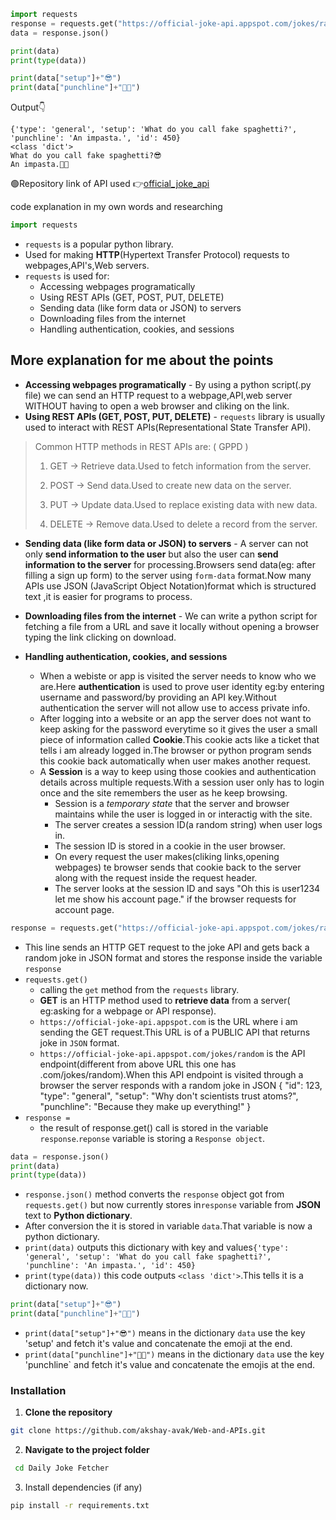 ```python
import requests
response = requests.get("https://official-joke-api.appspot.com/jokes/random")
data = response.json()

print(data)
print(type(data))

print(data["setup"]+"😎")
print(data["punchline"]+"🤣😂")
```  
Output👇
``` 
{'type': 'general', 'setup': 'What do you call fake spaghetti?', 'punchline': 'An impasta.', 'id': 450}
<class 'dict'>
What do you call fake spaghetti?😎
An impasta.🤣😂
```

🟢Repository link of API used 👉[official_joke_api](https://github.com/15Dkatz/official_joke_api?ref=freepublicapis.com) 

code explanation in my own words and researching

```python
import requests
```
- `requests` is a popular python library.
- Used for making **HTTP**(Hypertext Transfer Protocol) requests to webpages,API's,Web servers.
- `requests` is used for:
    - Accessing webpages programatically
    - Using REST APIs (GET, POST, PUT, DELETE)
    - Sending data (like form data or JSON) to servers
    - Downloading files from the internet
    - Handling authentication, cookies, and sessions

## More explanation for me about the points  
- **Accessing webpages programatically** - By using a python script(.py file) we can send an HTTP request to a webpage,API,web server WITHOUT having to open a web browser and cliking on the link.  
- **Using REST APIs (GET, POST, PUT, DELETE)** - `requests` library is usually used to interact with REST APIs(Representational State Transfer API).  

>Common HTTP methods in REST APIs are: ( GPPD )
>1. GET -> Retrieve data.Used to fetch information from the server.  
>
>2. POST -> Send data.Used to create new data on the server.  
>
>3. PUT -> Update data.Used to replace existing data with new data.  
>
>4. DELETE -> Remove data.Used to delete a record from the server.

- **Sending data (like form data or JSON) to servers** - A server can not only **send information to the user** but also the user can **send information to the server** for processing.Browsers send data(eg: after filling a sign up form) to the server using `form-data` format.Now many APIs use JSON (JavaScript Object Notation)format which is structured text ,it is easier for programs to process.

- **Downloading files from the internet** - We can write a python script for fetching a file from a URL and save it locally without opening a browser typing the link clicking on download.

- **Handling authentication, cookies, and sessions**
    - When a webiste or app is visited the server needs to know who we are.Here **authentication** is used to prove user identity eg:by entering username and password/by providing an API key.Without authentication the server will not allow  use to access private info.
    - After logging into a website or an app the server does not want to keep asking for the password everytime so it gives the user a small piece of information called **Cookie**.This cookie acts like a ticket that tells i am already logged in.The browser or python program sends this cookie back automatically when  user makes another request.
    - A **Session** is a way to keep using those cookies and authentication details across multiple requests.With a session user only has to login once and the site remembers the user as he keep browsing.
        - Session is a _temporary state_ that the server and browser maintains while the user is logged in or interactig with the site.
        - The server creates a session ID(a random string) when user logs in.
        - The session ID is stored in a cookie in the user browser.
        - On every request the user makes(cliking links,opening webpages) te browser sends that cookie back to the server along with the request inside the request header.
        - The server looks at the session ID and says "Oh this is user1234 let me show his account page." if the browser requests for account page. 
```python
response = requests.get("https://official-joke-api.appspot.com/jokes/random")
```
- This line sends an HTTP GET request to the joke API and gets back a random joke in JSON format and stores the response inside the variable `response`
- `requests.get()` 
    - calling the `get` method from the `requests` library.
    - **GET** is an HTTP method used to __retrieve data__ from a server( eg:asking for a webpage or API response).
    - `https://official-joke-api.appspot.com` is the URL where i am  sending the GET request.This URL is of a PUBLIC API that returns joke in `JSON` format.
    - `https://official-joke-api.appspot.com/jokes/random` is the API endpoint(different from above URL this one has .com/jokes/random).When this API endpoint is visited through a browser the server responds with a random joke in JSON {
  "id": 123,
  "type": "general",
  "setup": "Why don't scientists trust atoms?",
  "punchline": "Because they make up everything!"
}  
- `response = `
    - the result of response.get() call is stored in the variable `response`.`reponse` variable is  storing a `Response object`.

```python
data = response.json()
print(data)
print(type(data))
```
- `response.json()` method converts the `response` object got from `requests.get()` but now currently stores in`response` variable from **JSON** text to **Python dictionary**.
- After conversion the it is stored in variable `data`.That variable is now a python dictionary.
- `print(data)` outputs this dictionary with key and values`{'type': 'general', 'setup': 'What do you call fake spaghetti?', 'punchline': 'An impasta.', 'id': 450}`
- `print(type(data))` this code outputs `<class 'dict'>`.This tells it is a dictionary now.

```python
print(data["setup"]+"😎")
print(data["punchline"]+"🤣😂")
```
- `print(data["setup"]+"😎")` means in the dictionary `data` use the key 'setup' and fetch it's value and concatenate the emoji at the end.
- `print(data["punchline"]+"🤣😂")` means in the dictionary `data` use the key 'punchline` and fetch it's value and concatenate the emojis at the end.



### Installation
1. **Clone the repository**
```bash
git clone https://github.com/akshay-avak/Web-and-APIs.git
```
2. **Navigate to the project folder**
```bash
 cd Daily Joke Fetcher
 ```

3. Install dependencies (if any)
```bash
pip install -r requirements.txt
```
